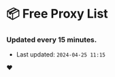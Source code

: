 # :package: Free Proxy List
### Updated every 15 minutes.

- Last updated: `2024-04-25 11:15`

:heart:
